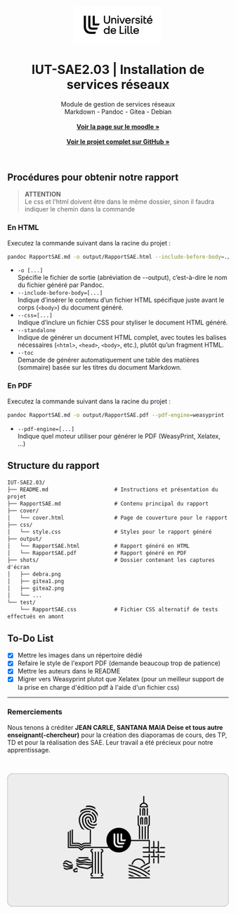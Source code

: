 <br/>
<p align="center">
    <picture>
        <source media="(prefers-color-scheme: dark)" srcset="https://github.com/yannouuuu/IUT-SAE1.01/raw/main/.github/assets/header_univlille_light.png" width="200px">
        <img alt="UnivLilleLogo" src="https://github.com/yannouuuu/IUT-SAE1.01/raw/main/.github/assets/header_univlille_dark.png" width="200px">
    </picture>
  <h1 align="center">IUT-SAE2.03 | Installation de
services réseaux</h1>
</p>

<p align="center">
    Module de gestion de services réseaux 
    <br/>
    Markdown - Pandoc - Gitea - Debian
    <br/>
    <br/>
    <a href="https://moodle.univ-lille.fr/course/view.php?id=30827&sectionid=266881"><strong>Voir la page sur le moodle »</strong></a>
    <br/>
    <br/>
    <a href="https://github.com/yannouuuu/IUT-SAE2.03/"><strong>Voir le projet complet sur GitHub »</strong></a>
</p>

<br/>

## Procédures pour obtenir notre rapport

> **ATTENTION**  
> Le css et l'html doivent être dans le même dossier, sinon il faudra indiquer le chemin dans la commande

### En HTML

Executez la commande suivant dans la racine du projet :

```bash
pandoc RapportSAE.md -o output/RapportSAE.html --include-before-body=./cover/cover.html --css=./css/style.css --standalone --toc
```

-   `-o [...]` <br>
    Spécifie le fichier de sortie (abréviation de --output), c’est-à-dire le nom du fichier généré par Pandoc.
-   `--include-before-body=[...]` <br>
    Indique d’insérer le contenu d’un fichier HTML spécifique juste avant le corps (`<body>`) du document généré.
-   `--css=[...]` <br>
    Indique d’inclure un fichier CSS pour styliser le document HTML généré.
-   `--standalone` <br>
    Indique de générer un document HTML complet, avec toutes les balises nécessaires (`<html>`, `<head>`, `<body>`, etc.), plutôt qu’un fragment HTML.
-   `--toc` <br>
    Demande de générer automatiquement une table des matières (sommaire) basée sur les titres du document Markdown.

### En PDF

Executez la commande suivant dans la racine du projet :

```bash
pandoc RapportSAE.md -o output/RapportSAE.pdf --pdf-engine=weasyprint --include-before-body=./cover/cover.html --css=./css/style.css --toc
```

-   `--pdf-engine=[...]` <br>
    Indique quel moteur utiliser pour générer le PDF (WeasyPrint, Xelatex, ...)

## Structure du rapport

```plaintext
IUT-SAE2.03/
├── README.md                     # Instructions et présentation du projet
├── RapportSAE.md                 # Contenu principal du rapport
├── cover/
│   └── cover.html                # Page de couverture pour le rapport
├── css/
│   └── style.css                 # Styles pour le rapport généré
├── output/
│   └── RapportSAE.html           # Rapport généré en HTML
│   └── RapportSAE.pdf            # Rapport généré en PDF
├── shots/                        # Dossier contenant les captures d'écran
│   ├── debra.png
│   ├── gitea1.png
│   ├── gitea2.png
│   └── ...
└── test/
    └── RapportSAE.css            # Fichier CSS alternatif de tests effectués en amont
```

## To-Do List

-   [x] Mettre les images dans un répertoire dédié
-   [x] Refaire le style de l'export PDF (demande beaucoup trop de patience)
-   [x] Mettre les auteurs dans le README
-   [x] Migrer vers Weasyprint plutot que Xelatex (pour un meilleur support de la prise en charge d'édition pdf à l'aide d'un fichier css)

---

### Remerciements

Nous tenons à créditer **JEAN CARLE, SANTANA MAIA Deise et tous autre enseignant(-chercheur)** pour la création des diaporamas de cours, des TP, TD et pour la réalisation des SAE. Leur travail a été précieux pour notre apprentissage.

<br/>
<p align="center">
    <picture>
        <img alt="UnivLilleLogo" src="https://github.com/yannouuuu/IUT-SAE1.01/raw/main/.github/assets/footer_univlille.png">
    </picture>
</p>
